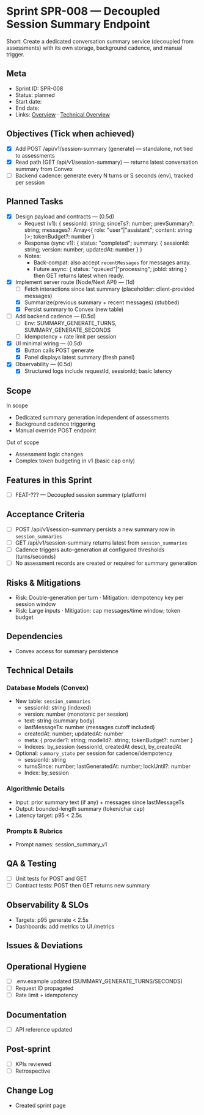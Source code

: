 # Sprint SPR-008 — Decoupled Session Summary Endpoint

Short: Create a dedicated conversation summary service (decoupled from assessments) with its own storage, background cadence, and manual trigger.

## Meta
- Sprint ID: SPR-008
- Status: planned
- Start date: <YYYY-MM-DD>
- End date: <YYYY-MM-DD>
- Links: [Overview](./overview.md) · [Technical Overview](../../planning/technical-overview.md)

## Objectives (Tick when achieved)
- [x] Add POST /api/v1/session-summary (generate) — standalone, not tied to assessments
- [x] Read path (GET /api/v1/session-summary) — returns latest conversation summary from Convex
- [ ] Backend cadence: generate every N turns or S seconds (env), tracked per session

## Planned Tasks
- [x] Design payload and contracts — <owner> (0.5d)
  - Request (v1): { sessionId: string; sinceTs?: number; prevSummary?: string; messages?: Array<{ role: "user"|"assistant"; content: string }>; tokenBudget?: number }
  - Response (sync v1): { status: "completed"; summary: { sessionId: string; version: number; updatedAt: number } }
  - Notes:
    - Back-compat: also accept `recentMessages` for messages array.
    - Future async: { status: "queued"|"processing"; jobId: string } then GET returns latest when ready.
- [x] Implement server route (Node/Next API) — <owner> (1d)
  - [ ] Fetch interactions since last summary (placeholder: client-provided messages)
  - [x] Summarize(previous summary + recent messages) (stubbed)
  - [x] Persist summary to Convex (new table)
- [ ] Add backend cadence — <owner> (0.5d)
  - [ ] Env: SUMMARY_GENERATE_TURNS, SUMMARY_GENERATE_SECONDS
  - [ ] Idempotency + rate limit per session
- [x] UI minimal wiring — <owner> (0.5d)
  - [x] Button calls POST generate
  - [x] Panel displays latest summary (fresh panel)
- [x] Observability — <owner> (0.5d)
  - [x] Structured logs include requestId, sessionId; basic latency

## Scope
In scope
- Dedicated summary generation independent of assessments
- Background cadence triggering
- Manual override POST endpoint

Out of scope
- Assessment logic changes
- Complex token budgeting in v1 (basic cap only)

## Features in this Sprint
- [ ] FEAT-??? — Decoupled session summary (platform)

## Acceptance Criteria
- [ ] POST /api/v1/session-summary persists a new summary row in `session_summaries`
- [ ] GET /api/v1/session-summary returns latest from `session_summaries`
- [ ] Cadence triggers auto-generation at configured thresholds (turns/seconds)
- [ ] No assessment records are created or required for summary generation

## Risks & Mitigations
- Risk: Double-generation per turn · Mitigation: idempotency key per session window
- Risk: Large inputs · Mitigation: cap messages/time window; token budget

## Dependencies
- Convex access for summary persistence

## Technical Details
### Database Models (Convex)
- New table: `session_summaries`
  - sessionId: string (indexed)
  - version: number (monotonic per session)
  - text: string (summary body)
  - lastMessageTs: number (messages cutoff included)
  - createdAt: number; updatedAt: number
  - meta: { provider?: string; modelId?: string; tokenBudget?: number }
  - Indexes: by_session (sessionId, createdAt desc), by_createdAt
- Optional: `summary_state` per session for cadence/idempotency
  - sessionId: string
  - turnsSince: number; lastGeneratedAt: number; lockUntil?: number
  - Index: by_session

### Algorithmic Details
- Input: prior summary text (if any) + messages since lastMessageTs
- Output: bounded-length summary (token/char cap)
- Latency target: p95 < 2.5s

### Prompts & Rubrics
- Prompt names: session_summary_v1

## QA & Testing
- [ ] Unit tests for POST and GET
- [ ] Contract tests: POST then GET returns new summary

## Observability & SLOs
- Targets: p95 generate < 2.5s
- Dashboards: add metrics to UI /metrics

## Issues & Deviations

## Operational Hygiene
- [ ] .env.example updated (SUMMARY_GENERATE_TURNS/SECONDS)
- [ ] Request ID propagated
- [ ] Rate limit + idempotency

## Documentation
- [ ] API reference updated

## Post-sprint
- [ ] KPIs reviewed
- [ ] Retrospective

## Change Log
- <YYYY-MM-DD> Created sprint page
